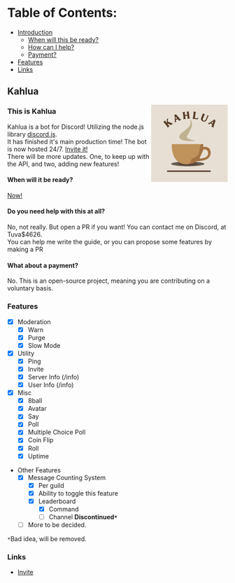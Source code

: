 # Table of Contents:
- [Introduction](#this-is-kahlua)
  - [When will this be ready?](#when-will-it-be-ready)
  - [How can I help?](#how-can-i-help)
  - [Payment?](#what-about-a-payment)
- [Features](#features)
- [Links](#links)

## Kahlua
<img src="https://github.com/Joy6000/Kahlua/blob/master/Kahlua.png?raw=true" alt="Banner" width="175" align="right">

### This is Kahlua
Kahlua is a bot for Discord! Utilizing the node.js library [discord.js](https://discord.js.org/#/docs/discord.js/main/general/welcome).<br>
It has finished it's main production time! The bot is now hosted 24/7. [Invite it!](https://discord.com/api/oauth2/authorize?client_id=1037198491652472964&permissions=8&scope=bot%20applications.commands) <br>
There will be more updates. One, to keep up with the API, and two, adding new features!

#### When will it be ready?
[Now!](https://discord.com/api/oauth2/authorize?client_id=1037198491652472964&permissions=8&scope=bot%20applications.commands)

#### Do you need help with this at all?
No, not really. But open a PR if you want! You can contact me on Discord, at Tuva$4626. <br>
You can help me write the guide, or you can propose some features by making a PR<br>
#### What about a payment?
No. This is an open-source project, meaning you are contributing on a voluntary basis. <br>

### Features
- [x] Moderation
  - [x] Warn
  - [x] Purge
  - [x] Slow Mode

- [x] Utility
  - [x] Ping
  - [x] Invite
  - [x] Server Info (/info)
  - [x] User Info (/info)

- [x] Misc
  - [x] 8ball
  - [x] Avatar
  - [x] Say
  - [x] Poll
  - [x] Multiple Choice Poll
  - [x] Coin Flip
  - [x] Roll
  - [x] Uptime

- Other Features
  - [x] Message Counting System
    - [x] Per guild
    - [x] Ability to toggle this feature
    - [x] Leaderboard
      - [x] Command
      - [ ] Channel <b>**Discontinued**`*` </b>
  - [ ] More to be decided.

`*`Bad idea, will be removed.



### Links
- [Invite](https://discord.com/api/oauth2/authorize?client_id=1037198491652472964&permissions=8&scope=bot%20applications.commands)

